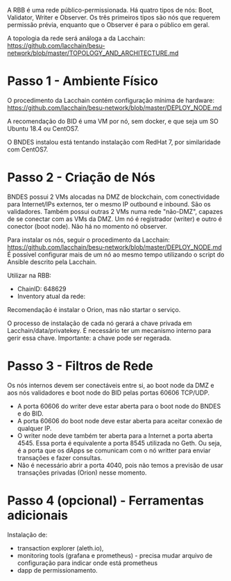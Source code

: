 A RBB é uma rede público-permissionada. Há quatro tipos de nós: Boot, Validator, Writer e Observer. 
Os três primeiros tipos são nós que requerem permissão prévia, enquanto que o Observer é para o público em geral. 

A topologia da rede será análoga a da Lacchain: https://github.com/lacchain/besu-network/blob/master/TOPOLOGY_AND_ARCHITECTURE.md


# Passo 1 - Ambiente Físico
O procedimento da Lacchain contém configuração mínima de hardware: https://github.com/lacchain/besu-network/blob/master/DEPLOY_NODE.md

A recomendação do BID é uma VM por nó, sem docker, e que seja um SO Ubuntu 18.4 ou CentOS7. 

O BNDES instalou está tentando instalação com RedHat 7, por similaridade com CentOS7.

# Passo 2 - Criação de Nós
BNDES possui 2 VMs alocadas na DMZ de blockchain, com conectividade para Internet/IPs externos, ter o mesmo IP outbound e inbound. São os validadores.
Também possui outras 2 VMs numa rede "não-DMZ", capazes de se conectar com as VMs da DMZ. Um nó é registrador (writer) e outro é conector (boot node).
Não há no momento nó observer.

Para instalar os nós, seguir o procedimento da Lacchain: https://github.com/lacchain/besu-network/blob/master/DEPLOY_NODE.md
É possível configurar mais de um nó ao mesmo tempo utilizando o script do Ansible descrito pela Lacchain.

Utilizar na RBB:

- ChainID: 648629
- Inventory atual da rede:

Recomendação é instalar o Orion, mas não startar o serviço.

O processo de instalação de cada nó gerará a chave privada em Lacchain/data/privatekey. É necessário ter um mecanismo interno para gerir essa chave.
Importante: a chave pode ser regerada.


# Passo 3 - Filtros de Rede
Os nós internos devem ser conectáveis entre si, ao boot node da DMZ e aos nós validadores e boot node do BID pelas portas 60606 TCP/UDP. 

- A porta 60606 do writer deve estar aberta para o boot node do BNDES e do BID.
- A porta 60606 do boot node deve estar aberta para aceitar conexão de qualquer IP.
- O writer node deve também ter aberta para a Internet a porta aberta 4545. Essa porta é equivalente a porta 8545 utilizada no Geth. Ou seja, é a porta que os dApps se comunicam com o nó writter para enviar transações e fazer consultas. 
- Não é necessário abrir a porta 4040, pois não temos a previsão de usar transações privadas (Orion) nesse momento.

# Passo 4 (opcional) - Ferramentas adicionais
Instalação de:
- transaction explorer (aleth.io), 
- monitoring tools (grafana e prometheus) - precisa mudar arquivo de configuração para indicar onde está prometheus
- dapp de permissionamento.





